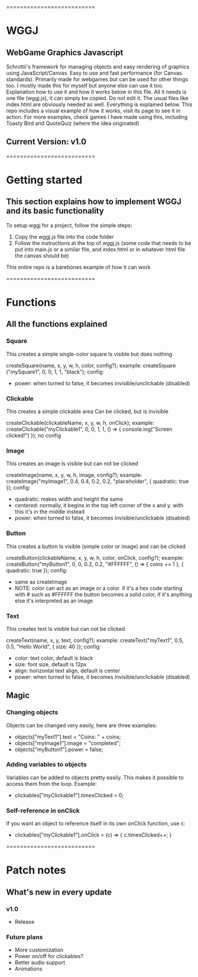 ==========================

# WGGJ
## WebGame Graphics Javascript
Schrottii's framework for managing objects and easy rendering of graphics using JavaScript/Canvas. Easy to use and fast performance (for Canvas standards). Primarily made for webgames but can be used for other things too. 
I mostly made this for myself but anyone else can use it too. Explanation how to use it and how it works below in this file. 
All it needs is one file (wggj.js), it can simply be copied. Do not edit it. The usual files like index.html are obviously needed as well. Everything is explained below.
This repo includes a visual example of how it works, visit its page to see it in action. For more examples, check games I have made using this, including Toasty Bird and QuoteQuiz (where the idea originated)

## Current Version: v1.0

==========================

# Getting started
## This section explains how to implement WGGJ and its basic functionality

To setup wggj for a project, follow the simple steps:
1. Copy the wggj.js file into the code folder
2. Follow the instructions at the top of wggj.js (some code that needs to be put into main.js or a similar file, and index.html or in whatever html file the canvas should be)

This entire repo is a barebones example of how it can work

==========================

# Functions
## All the functions explained

### Square
This creates a simple single-color square
Is visible but does nothing

createSquare(name, x, y, w, h, color, config?);
example: createSquare ("mySquare1", 0, 0, 1, 1, "black");
config:
- power: when turned to false, it becomes invisible/unclickable (disabled)

### Clickable
This creates a simple clickable area
Can be clicked, but is invisible

createClickable(clickableName, x, y, w, h, onClick);
example: createClickable("myClickable1", 0, 0, 1, 1, () => { console.log("Screen clicked!") });
no config

### Image
This creates an image
Is visible but can not be clicked

createImage(name, x, y, w, h, image, config?);
example: createImage("myImage1", 0.4, 0.4, 0.2, 0.2, "placeholder", { quadratic: true });
config:
- quadratic: makes width and height the same
- centered: normally, it begins in the top left corner of the x and y. with this it's in the middle instead
- power: when turned to false, it becomes invisible/unclickable (disabled)

### Button
This creates a button
Is visible (simple color or image) and can be clicked

createButton(clickableName, x, y, w, h, color, onClick, config?);
example: createButton("myButton1", 0, 0, 0.2, 0.2, "#FFFFFF", () => { coins += 1 }, { quadratic: true });
config:
- same as createImage
- NOTE: color can act as an image or a color. if it's a hex code starting with # such as #FFFFFF the button becomes a solid color, if it's anything else it's interpreted as an image

### Text
This creates text
Is visible but can not be clicked

createText(name, x, y, text, config?);
example: createText("myText1", 0.5, 0.5, "Hello World", { size: 40 });
config:
- color: text color, default is black
- size: font size, default is 12px
- align: horizontal text align, default is center
- power: when turned to false, it becomes invisible/unclickable (disabled)

## Magic
### Changing objects
Objects can be changed very easily, here are three examples:
- objects["myText1"].text = "Coins: " + coins;
- objects["myImage1"].image = "completed";
- objects["myButton1"].power = false;

### Adding variables to objects
Variables can be added to objects pretty easily. This makes it possible to access them from the loop. Example:
- clickables["myClickable1"].timesClicked = 0;

### Self-reference in onClick
If you want an object to reference itself in its own onClick function, use c:
- clickables["myClickable1"].onClick = (c) => {
	c.timesClicked++;
}

==========================

# Patch notes
## What's new in every update

### v1.0
- Release

### Future plans
- More customization
- Power on/off for clickables?
- Better audio support
- Animations